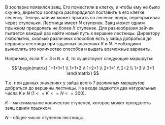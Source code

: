 В зоопарке появился заяц. Его поместили в клетку, и чтобы ему не было скучно, директор зоопарка распорядился поставить в его клетке лесенку. Теперь зайчик может прыгать по лесенке вверх, перепрыгивая через ступеньки. Лестница имеет $N$ ступенек. Заяц может одним прыжком преодолеть не более $К$ ступенек. Для разнообразия зайчик пытается каждый раз найти новый путь к вершине лестницы. Директору любопытно, сколько различных способов есть у зайца добраться до вершины лестницы при заданных значениях $K$ и $N$. Необходимо вычислить это количество способов и выдать возможные варианты.

Например, если $K = 3$ и $N = 4$, то существуют следующие маршруты: 

$$
\begin{matrix}
1+1+1+1 \\
1+1+2 \\
1+2+1 \\
2+1+1 \\
2+2 \\
1+3 \\
3+1
\end{matrix}
$$

Т.е. при данных значениях у зайца всего 7 различных маршрутов добраться до вершины лестницы.
На входе задаются два натуральных числа $K$ и $N$ $(1 <= K <= N <= 300)$. 

$К$ – максимальное количество ступенек, которое может преодолеть заяц одним прыжком

$N$ – общее число ступенек лестницы.
